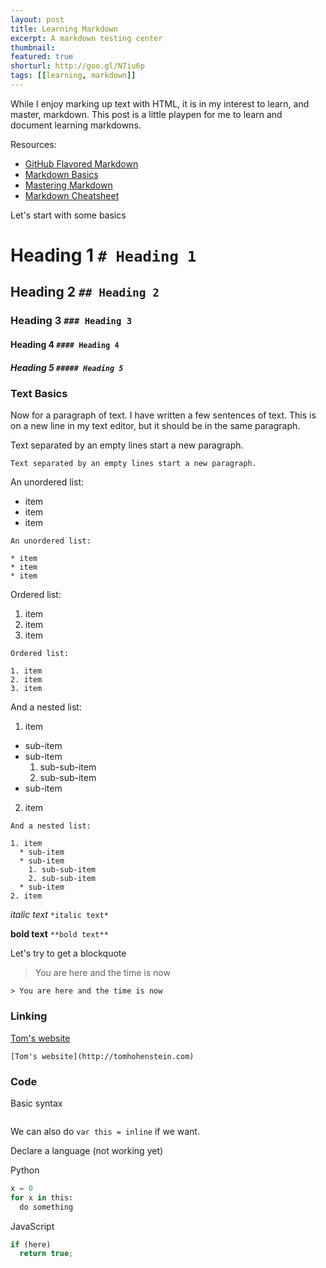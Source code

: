 ```yaml
---
layout: post
title: Learning Markdown 
excerpt: A markdown testing center 
thumbnail: 
featured: true
shorturl: http://goo.gl/N7iu6p
tags: [[learning, markdown]]
---
```


While I enjoy marking up text with HTML, it is in my interest to learn, and master, markdown. This post is a little playpen for me to learn and document learning markdowns. 

Resources: 

* [GitHub Flavored Markdown](https://help.github.com/articles/github-flavored-markdown/)
* [Markdown Basics](https://help.github.com/articles/markdown-basics/) 
* [Mastering Markdown](https://guides.github.com/features/mastering-markdown/)
* [Markdown Cheatsheet](https://github.com/adam-p/markdown-here/wiki/Markdown-Cheatsheet)


Let's start with some basics 

# Heading 1 ```# Heading 1```

## Heading 2 ```## Heading 2```

### Heading 3 ```### Heading 3```

#### Heading 4 ```#### Heading 4```

##### Heading 5 ```##### Heading 5```


### Text Basics

Now for a paragraph of text. I have written a few sentences of text. 
This is on a new line in my text editor, but it should be in the same paragraph. 

Text separated by an empty lines start a new paragraph. 

```
Text separated by an empty lines start a new paragraph.

```

An unordered list:

* item 
* item 
* item 

```
An unordered list:

* item 
* item 
* item 
```
Ordered list:
 
1. item 
2. item 
3. item 

```
Ordered list:
 
1. item 
2. item 
3. item 
```

And a nested list: 

1. item 
  * sub-item 
  * sub-item 
    1. sub-sub-item 
    2. sub-sub-item 
  * sub-item 
2. item 

```
And a nested list: 

1. item 
  * sub-item 
  * sub-item 
    1. sub-sub-item 
    2. sub-sub-item 
  * sub-item 
2. item 
```
*italic text* ```*italic text*```

**bold text** ```**bold text**```

Let's try to get a blockquote 

> You are here and the time is now

```
> You are here and the time is now
```

### Linking

[Tom's website](http://tomhohenstein.com)
```
[Tom's website](http://tomhohenstein.com)
```

### Code 

Basic syntax 

```	var tom = okay; 
```

We can also do `var this = inline` if we want. 

Declare a language (not working yet)

Python

```python
x = 0 
for x in this:
  do something 
```

JavaScript 

```javascript
if (here)
  return true; 
```